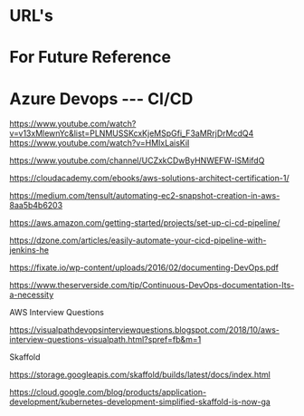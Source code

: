 # URL's
For Future Reference
==============================================
Azure Devops --- CI/CD
==============================================

https://www.youtube.com/watch?v=v13xMlewnYc&list=PLNMUSSKcxKjeMSpGfi_F3aMRrjDrMcdQ4
https://www.youtube.com/watch?v=HMIxLaisKiI





https://www.youtube.com/channel/UCZxkCDwByHNWEFW-lSMifdQ


https://cloudacademy.com/ebooks/aws-solutions-architect-certification-1/

https://medium.com/tensult/automating-ec2-snapshot-creation-in-aws-8aa5b4b6203

https://aws.amazon.com/getting-started/projects/set-up-ci-cd-pipeline/

https://dzone.com/articles/easily-automate-your-cicd-pipeline-with-jenkins-he

https://fixate.io/wp-content/uploads/2016/02/documenting-DevOps.pdf

https://www.theserverside.com/tip/Continuous-DevOps-documentation-Its-a-necessity

AWS Interview Questions

https://visualpathdevopsinterviewquestions.blogspot.com/2018/10/aws-interview-questions-visualpath.html?spref=fb&m=1




Skaffold

https://storage.googleapis.com/skaffold/builds/latest/docs/index.html

https://cloud.google.com/blog/products/application-development/kubernetes-development-simplified-skaffold-is-now-ga
